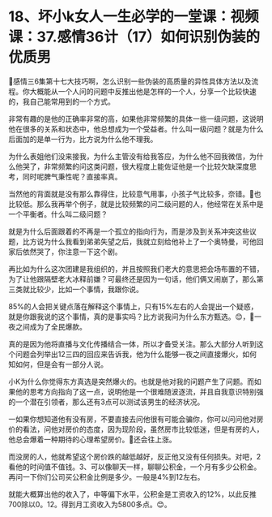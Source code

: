 # 18、坏小k女人一生必学的一堂课：视频课：37.感情36计（17）如何识别伪装的优质男

🎼感情三6集第十七大技巧啊，怎么识别一些伪装的高质量的异性具体方法以及流程。你大概能从一个人问的问题中反推出他是怎样的一个人，分享一个比较快速的，我自己能常用到的一个方式。

非常有趣的是他的正确率非常的高，如果他非常频繁的具体一些一级问题，这说明他在很多的关系和状态中，他总想成为一个受益者。什么叫一级问题？就是为什么后面加的是单一行为，比方说为什么他不理我。

为什么表姐他们没来接我，为什么主管没有给我答应，为什么他不回我微信，为什么他哭了，非常频繁的问这类问题，很大程度上能佐证他是一个比较欠缺深度思考，同时呢脾气秉性呢？直接率真。

当然他的背面就是没有那么靠得住，比较意气用事，小孩子气比较多，奈错。🎼也比较低。那么我再举个例子，就是比较频繁的问二级问题的人，他经常在关系中是一个平衡者。什么叫二级问题？

就是为什么后面跟着的不再是一个孤立的指向行为，而是涉及到关系冲突这些议题，比方说为什么我看到弟弟失望之后，我就立刻给他补上了一个奥特曼，可他回家后依然哭了，你注意一下这个剧。

再比如为什么这次团建是我组织的，并且按照我们老大的意思把会场布置的不错，为了让他跟隔壁老大冰释前嫌？可最终还是因为一句话，他们俩又闹崩了，那么第三类就比较少，比如一个事情，我跟你说。

85%的人会把关键点落在解释这个事情上，只有15%左右的人会提出一个疑惑，就是你跟我说的这个事情，真的是事实吗？比方说我问为什么东方甄选。😊，🎼一夜之间成为了全民爆款。

真的是因为他将直播与文化传播结合一体，所以才备受关注。那么大部分人听到这个问题会列举出12三四的回应来告诉我，他为什么能够一夜之间直接爆火，如何知如何，但是会有一部分人说。

小K为什么你觉得东方真选是突然爆火的。也就是他对我的问题产生了问题。而如果他的思考方向指向了这一点，说明他是一个很难随波逐流，并且自我意识特别强的一个潜在引领者，那么还有3点可以测试该男生的经济状况。

一如果你想知道他有没有房，不要直接去问他很有可能会骗你，你可以问问他对房价的看法，问他对房价的态度，因为现阶段，虽然房市比较低迷，但是有房的人，他总会爆着一种期待的心理希望房价。🎼还会往上涨。

而没房的人，他就希望这个房价跌的越低越好，反正他又没有任何损失。对吧，2看他的时间值不值钱。3、可以像聊天一样，聊聊公积金，一个月有多少公积金。再问一下你们公司买公积金比例是多少。一般是4%到12左右。

就能大概算出他的收入了，中等偏下水平，公积金是工资收入的12%，以此反推700除以0。12。得到月工资收入为5800多点。😊。

